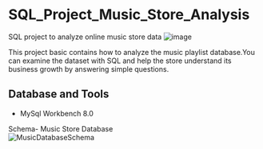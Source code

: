 # SQL_Project_Music_Store_Analysis
SQL project to analyze online music store data
![image](https://github.com/user-attachments/assets/14b037d0-f4c8-4dd0-8df6-91e3bc05ada9)

This project basic contains how to analyze the music playlist database.You can examine the dataset with SQL and help the store understand its business growth by answering simple questions.


## Database and Tools
* MySql Workbench 8.0

Schema- Music Store Database  
![MusicDatabaseSchema](https://user-images.githubusercontent.com/112153548/213707717-bfc9f479-52d9-407b-99e1-e94db7ae10a3.png)
